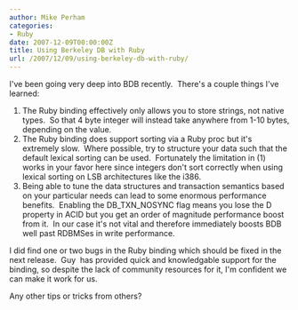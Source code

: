 ```yaml
---
author: Mike Perham
categories:
- Ruby
date: 2007-12-09T00:00:00Z
title: Using Berkeley DB with Ruby
url: /2007/12/09/using-berkeley-db-with-ruby/
---
```


I've been going very deep into BDB recently.  There's a couple things I've learned:

1.  The Ruby binding effectively only allows you to store strings, not native types.  So that 4 byte integer will instead take anywhere from 1-10 bytes, depending on the value.
2.  The Ruby binding does support sorting via a Ruby proc but it's extremely slow.  Where possible, try to structure your data such that the default lexical sorting can be used.  Fortunately the limitation in (1) works in your favor here since integers don't sort correctly when using lexical sorting on LSB architectures like the i386.
3.  Being able to tune the data structures and transaction semantics based on your particular needs can lead to some enormous performance benefits.  Enabling the DB\_TXN\_NOSYNC flag means you lose the D property in ACID but you get an order of magnitude performance boost from it.  In our case it's not vital and therefore immediately boosts BDB well past RDBMSes in write performance.

I did find one or two bugs in the Ruby binding which should be fixed in the next release.  Guy  has provided quick and knowledgable support for the binding, so despite the lack of community resources for it, I'm confident we can make it work for us.

Any other tips or tricks from others?
